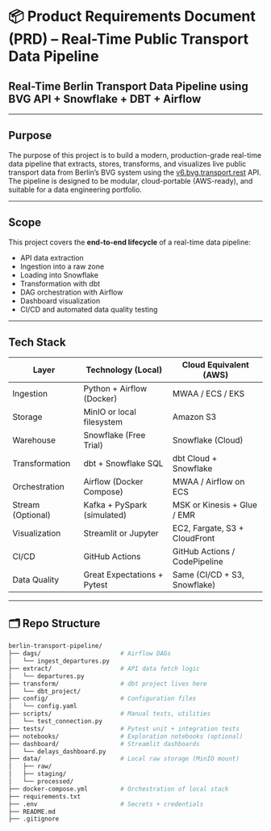 # 📦 Product Requirements Document (PRD) – Real-Time Public Transport Data Pipeline

## Real-Time Berlin Transport Data Pipeline using BVG API + Snowflake + DBT + Airflow

---

## Purpose

The purpose of this project is to build a modern, production-grade real-time data pipeline that extracts, stores, transforms, and visualizes live public transport data from Berlin’s BVG system using the [v6.bvg.transport.rest](https://v6.bvg.transport.rest) API. The pipeline is designed to be modular, cloud-portable (AWS-ready), and suitable for a data engineering portfolio.

---

## Scope

This project covers the **end-to-end lifecycle** of a real-time data pipeline:
- API data extraction
- Ingestion into a raw zone
- Loading into Snowflake
- Transformation with dbt
- DAG orchestration with Airflow
- Dashboard visualization
- CI/CD and automated data quality testing

---

## Tech Stack

| Layer             | Technology (Local)              | Cloud Equivalent (AWS)             |
|------------------|----------------------------------|------------------------------------|
| Ingestion         | Python + Airflow (Docker)        | MWAA / ECS / EKS                   |
| Storage           | MinIO or local filesystem        | Amazon S3                          |
| Warehouse         | Snowflake (Free Trial)           | Snowflake (Cloud)                  |
| Transformation    | dbt + Snowflake SQL              | dbt Cloud + Snowflake              |
| Orchestration     | Airflow (Docker Compose)         | MWAA / Airflow on ECS              |
| Stream (Optional) | Kafka + PySpark (simulated)      | MSK or Kinesis + Glue / EMR        |
| Visualization     | Streamlit or Jupyter             | EC2, Fargate, S3 + CloudFront      |
| CI/CD             | GitHub Actions                   | GitHub Actions / CodePipeline      |
| Data Quality      | Great Expectations + Pytest      | Same (CI/CD + S3, Snowflake)       |

---

## 🗂️ Repo Structure

```bash
berlin-transport-pipeline/
├── dags/                      # Airflow DAGs
│   └── ingest_departures.py
├── extract/                   # API data fetch logic
│   └── departures.py
├── transform/                 # dbt project lives here
│   └── dbt_project/
├── config/                    # Configuration files
│   └── config.yaml
├── scripts/                   # Manual tests, utilities
│   └── test_connection.py
├── tests/                     # Pytest unit + integration tests
├── notebooks/                 # Exploration notebooks (optional)
├── dashboard/                 # Streamlit dashboards
│   └── delays_dashboard.py
├── data/                      # Local raw storage (MinIO mount)
│   ├── raw/
│   ├── staging/
│   └── processed/
├── docker-compose.yml         # Orchestration of local stack
├── requirements.txt
├── .env                       # Secrets + credentials
├── README.md
├── .gitignore
